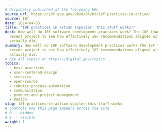```yaml
---
# Originally published at the following URL
source_url: https://18f.gsa.gov/2024/04/03/18f-practices-in-action/
source: 18f
date: 2024-04-03
title: "18F practices in action (spoiler: this stuff works)"
deck: How well do 18F software development practices work? The 18F team reflected on a
  recent project to see how effectively 18F recommendations aligned with what they
  actually did.
summary: How well do 18F software development practices work? The 18F team reflected on a
  recent project to see how effectively 18F recommendations aligned with what they
  actually did.
# See all topics at https://digital.gov/topics
topics:
  - best-practices
  - user-centered-design
  - security
  - open-source
  - robotic-process-automation
  - communication
  - product-and-project-management
  - design
slug: 18f-practices-in-action-spoiler-this-stuff-works
# Controls how this page appears across the site
# 0 -- hidden
# 1 -- visible
weight: 1
---
```

